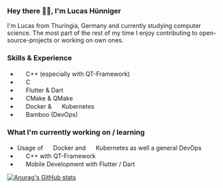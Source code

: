 ### Hey there 👐🏻, I'm Lucas Hünniger
I'm Lucas from Thuringia, Germany and currently studying computer science. The most part of the rest of my time I enjoy contributing to open-source-projects or working on own ones.

### Skills & Experience
* <img src="https://cdn.jsdelivr.net/gh/devicons/devicon/icons/qt/qt-original.svg" width=16 height=16/> C++ (especially with QT-Framework) 
* <img src="https://cdn.jsdelivr.net/gh/devicons/devicon/icons/c/c-original.svg" width=16 height=16/> C
* <img src="https://cdn.jsdelivr.net/gh/devicons/devicon/icons/flutter/flutter-original.svg" width=16 height=16/> Flutter & Dart
* <img src="https://cdn.jsdelivr.net/gh/devicons/devicon/icons/cmake/cmake-original.svg" width=16 height=16/> CMake & QMake
* <img src="https://cdn.jsdelivr.net/gh/devicons/devicon/icons/docker/docker-original.svg" width=16 height=16/> Docker & <img src="https://cdn.jsdelivr.net/gh/devicons/devicon/icons/kubernetes/kubernetes-plain.svg" width=16 height=16/> Kubernetes
* <img src="https://cdn.jsdelivr.net/gh/devicons/devicon/icons/bamboo/bamboo-original.svg" width=16 height=16/> Bamboo (DevOps)

### What I'm currently working on / learning
* Usage of <img src="https://cdn.jsdelivr.net/gh/devicons/devicon/icons/docker/docker-original.svg" width=16 height=16/> Docker and <img src="https://cdn.jsdelivr.net/gh/devicons/devicon/icons/kubernetes/kubernetes-plain.svg" width=16 height=16/> Kubernetes as well a general DevOps
* <img src="https://cdn.jsdelivr.net/gh/devicons/devicon/icons/qt/qt-original.svg" width=16 height=16/> C++ with QT-Framework
* <img src="https://cdn.jsdelivr.net/gh/devicons/devicon/icons/flutter/flutter-original.svg" width=16 height=16/> Mobile Development with Flutter / Dart

[![Anurag's GitHub stats](https://github-readme-stats.vercel.app/api?username=MhouneyLH)](https://github.com/anuraghazra/github-readme-stats)
